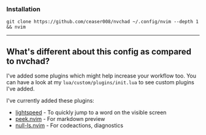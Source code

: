 ### Installation

```shell
git clone https://github.com/ceaser008/nvchad ~/.config/nvim --depth 1 && nvim
```
---
## What's different about this config as compared to nvchad?

I've added some plugins which might help increase your workflow too. You can have a look at my `lua/custom/plugins/init.lua` to see custom plugins I've added.

I've currently added these plugins:
 - [lightspeed](https://github.com/ggandor/lightspeed.nvim) - To quickly jump to a word on the visible screen
 - [peek.nvim](https://github.com/toppair/peek.nvim) - For markdown preview
 - [null-ls.nvim](https://github.com/jose-elias-alvarez/null-ls.nvim) - For codeactions, diagnostics
